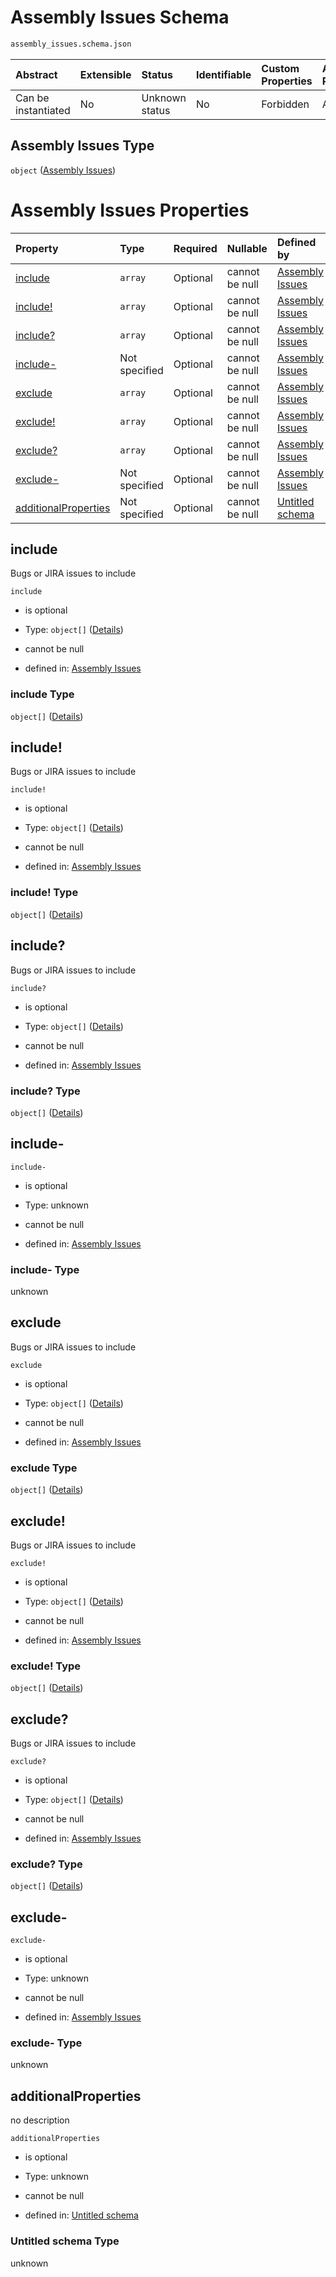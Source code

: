 # Assembly Issues Schema

```txt
assembly_issues.schema.json
```



| Abstract            | Extensible | Status         | Identifiable | Custom Properties | Additional Properties | Access Restrictions | Defined In                                                                                |
| :------------------ | :--------- | :------------- | :----------- | :---------------- | :-------------------- | :------------------ | :---------------------------------------------------------------------------------------- |
| Can be instantiated | No         | Unknown status | No           | Forbidden         | Allowed               | none                | [assembly\_issues.schema.json](../out/assembly_issues.schema.json "open original schema") |

## Assembly Issues Type

`object` ([Assembly Issues](assembly_issues.md))

# Assembly Issues Properties

| Property                                      | Type          | Required | Nullable       | Defined by                                                                                                   |
| :-------------------------------------------- | :------------ | :------- | :------------- | :----------------------------------------------------------------------------------------------------------- |
| [include](#include)                           | `array`       | Optional | cannot be null | [Assembly Issues](assembly_issues-properties-include.md "assembly_issues.schema.json#/properties/include")   |
| [include!](#include-1)                        | `array`       | Optional | cannot be null | [Assembly Issues](assembly_issues-properties-include.md "assembly_issues.schema.json#/properties/include!")  |
| [include?](#include-2)                        | `array`       | Optional | cannot be null | [Assembly Issues](assembly_issues-properties-include.md "assembly_issues.schema.json#/properties/include?")  |
| [include-](#include-)                         | Not specified | Optional | cannot be null | [Assembly Issues](assembly_issues-properties-include-.md "assembly_issues.schema.json#/properties/include-") |
| [exclude](#exclude)                           | `array`       | Optional | cannot be null | [Assembly Issues](assembly_issues-properties-include.md "assembly_issues.schema.json#/properties/exclude")   |
| [exclude!](#exclude-1)                        | `array`       | Optional | cannot be null | [Assembly Issues](assembly_issues-properties-include.md "assembly_issues.schema.json#/properties/exclude!")  |
| [exclude?](#exclude-2)                        | `array`       | Optional | cannot be null | [Assembly Issues](assembly_issues-properties-include.md "assembly_issues.schema.json#/properties/exclude?")  |
| [exclude-](#exclude-)                         | Not specified | Optional | cannot be null | [Assembly Issues](assembly_issues-properties-exclude-.md "assembly_issues.schema.json#/properties/exclude-") |
| [additionalProperties](#additionalproperties) | Not specified | Optional | cannot be null | [Untitled schema](undefined.md "undefined#undefined")                                                        |

## include

Bugs or JIRA issues to include

`include`

*   is optional

*   Type: `object[]` ([Details](assembly_issues-properties-include-items.md))

*   cannot be null

*   defined in: [Assembly Issues](assembly_issues-properties-include.md "assembly_issues.schema.json#/properties/include")

### include Type

`object[]` ([Details](assembly_issues-properties-include-items.md))

## include!

Bugs or JIRA issues to include

`include!`

*   is optional

*   Type: `object[]` ([Details](assembly_issues-properties-include-items.md))

*   cannot be null

*   defined in: [Assembly Issues](assembly_issues-properties-include.md "assembly_issues.schema.json#/properties/include!")

### include! Type

`object[]` ([Details](assembly_issues-properties-include-items.md))

## include?

Bugs or JIRA issues to include

`include?`

*   is optional

*   Type: `object[]` ([Details](assembly_issues-properties-include-items.md))

*   cannot be null

*   defined in: [Assembly Issues](assembly_issues-properties-include.md "assembly_issues.schema.json#/properties/include?")

### include? Type

`object[]` ([Details](assembly_issues-properties-include-items.md))

## include-



`include-`

*   is optional

*   Type: unknown

*   cannot be null

*   defined in: [Assembly Issues](assembly_issues-properties-include-.md "assembly_issues.schema.json#/properties/include-")

### include- Type

unknown

## exclude

Bugs or JIRA issues to include

`exclude`

*   is optional

*   Type: `object[]` ([Details](assembly_issues-properties-include-items.md))

*   cannot be null

*   defined in: [Assembly Issues](assembly_issues-properties-include.md "assembly_issues.schema.json#/properties/exclude")

### exclude Type

`object[]` ([Details](assembly_issues-properties-include-items.md))

## exclude!

Bugs or JIRA issues to include

`exclude!`

*   is optional

*   Type: `object[]` ([Details](assembly_issues-properties-include-items.md))

*   cannot be null

*   defined in: [Assembly Issues](assembly_issues-properties-include.md "assembly_issues.schema.json#/properties/exclude!")

### exclude! Type

`object[]` ([Details](assembly_issues-properties-include-items.md))

## exclude?

Bugs or JIRA issues to include

`exclude?`

*   is optional

*   Type: `object[]` ([Details](assembly_issues-properties-include-items.md))

*   cannot be null

*   defined in: [Assembly Issues](assembly_issues-properties-include.md "assembly_issues.schema.json#/properties/exclude?")

### exclude? Type

`object[]` ([Details](assembly_issues-properties-include-items.md))

## exclude-



`exclude-`

*   is optional

*   Type: unknown

*   cannot be null

*   defined in: [Assembly Issues](assembly_issues-properties-exclude-.md "assembly_issues.schema.json#/properties/exclude-")

### exclude- Type

unknown

## additionalProperties

no description

`additionalProperties`

*   is optional

*   Type: unknown

*   cannot be null

*   defined in: [Untitled schema](undefined.md "undefined#undefined")

### Untitled schema Type

unknown
